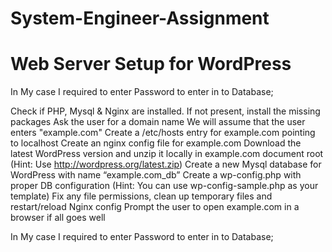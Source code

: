 # System-Engineer-Assignment

# Web Server Setup for WordPress

In My case I required to enter Password to enter in to Database;

Check if PHP, Mysql & Nginx are installed. If not present, install the missing packages
Ask the user for a domain name We will assume that the user enters "example.com"
Create a /etc/hosts entry for example.com pointing to localhost
Create an nginx config file for example.com
Download the latest WordPress version and unzip it locally in example.com document root (Hint: Use http://wordpress.org/latest.zip)
Create a new Mysql database for WordPress with name “example.com_db”
Create a wp-config.php with proper DB configuration (Hint: You can use wp-config-sample.php as your template)
Fix any file permissions, clean up temporary files and restart/reload Nginx config
Prompt the user to open example.com in a browser if all goes well

In My case I required to enter Password to enter in to Database;
